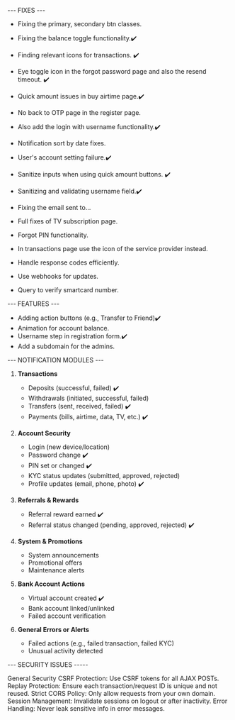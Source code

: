 --- FIXES ---

- Fixing the primary, secondary btn classes.
- Fixing the balance toggle functionality.✔️
- Finding relevant icons for transactions. ✔️
- Eye toggle icon in the forgot password page and also the resend timeout. ✔️

- Quick amount issues in buy airtime page.✔️
- No back to OTP page in the register page.
- Also add the login with username functionality.✔️
- Notification sort by date fixes.
- User's account setting failure.✔️
- Sanitize inputs when using quick amount buttons. ✔️
- Sanitizing and validating username field.✔️
- Fixing the email sent to...
- Full fixes of TV subscription page.
- Forgot PIN functionality.
- In transactions page use the icon of the service provider instead.
- Handle response codes efficiently.
- Use webhooks for updates.
- Query to verify smartcard number.

--- FEATURES ---

- Adding action buttons (e.g., Transfer to Friend)✔️
- Animation for account balance.
- Username step in registration form.✔️
- Add a subdomain for the admins.

--- NOTIFICATION MODULES ---

1. **Transactions**
   - Deposits (successful, failed) ✔️
   - Withdrawals (initiated, successful, failed)
   - Transfers (sent, received, failed) ✔️
   - Payments (bills, airtime, data, TV, etc.) ✔️

2. **Account Security**
   - Login (new device/location)
   - Password change ✔️
   - PIN set or changed ✔️
   - KYC status updates (submitted, approved, rejected)
   - Profile updates (email, phone, photo) ✔️

3. **Referrals & Rewards**
   - Referral reward earned ✔️
   - Referral status changed (pending, approved, rejected) ✔️

4. **System & Promotions**
   - System announcements 
   - Promotional offers
   - Maintenance alerts

5. **Bank Account Actions**
   - Virtual account created ✔️
   - Bank account linked/unlinked 
   - Failed account verification

7. **General Errors or Alerts**
   - Failed actions (e.g., failed transaction, failed KYC)
   - Unusual activity detected


--- SECURITY ISSUES -----

General Security
CSRF Protection: Use CSRF tokens for all AJAX POSTs.
Replay Protection: Ensure each transaction/request ID is unique and not reused.
Strict CORS Policy: Only allow requests from your own domain.
Session Management: Invalidate sessions on logout or after inactivity.
Error Handling: Never leak sensitive info in error messages.